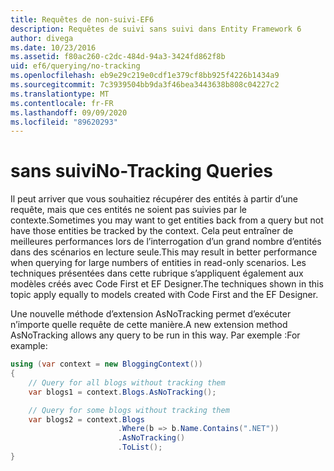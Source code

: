 ```yaml
---
title: Requêtes de non-suivi-EF6
description: Requêtes de suivi sans suivi dans Entity Framework 6
author: divega
ms.date: 10/23/2016
ms.assetid: f80ac260-c2dc-484d-94a3-3424fd862f8b
uid: ef6/querying/no-tracking
ms.openlocfilehash: eb9e29c219e0cdf1e379cf8bb925f4226b1434a9
ms.sourcegitcommit: 7c3939504bb9da3f46bea3443638b808c04227c2
ms.translationtype: MT
ms.contentlocale: fr-FR
ms.lasthandoff: 09/09/2020
ms.locfileid: "89620293"
---
```

# <a name="no-tracking-queries"></a><span data-ttu-id="a0433-103">sans suivi</span><span class="sxs-lookup"><span data-stu-id="a0433-103">No-Tracking Queries</span></span>
<span data-ttu-id="a0433-104">Il peut arriver que vous souhaitiez récupérer des entités à partir d’une requête, mais que ces entités ne soient pas suivies par le contexte.</span><span class="sxs-lookup"><span data-stu-id="a0433-104">Sometimes you may want to get entities back from a query but not have those entities be tracked by the context.</span></span> <span data-ttu-id="a0433-105">Cela peut entraîner de meilleures performances lors de l’interrogation d’un grand nombre d’entités dans des scénarios en lecture seule.</span><span class="sxs-lookup"><span data-stu-id="a0433-105">This may result in better performance when querying for large numbers of entities in read-only scenarios.</span></span> <span data-ttu-id="a0433-106">Les techniques présentées dans cette rubrique s’appliquent également aux modèles créés avec Code First et EF Designer.</span><span class="sxs-lookup"><span data-stu-id="a0433-106">The techniques shown in this topic apply equally to models created with Code First and the EF Designer.</span></span>  

<span data-ttu-id="a0433-107">Une nouvelle méthode d’extension AsNoTracking permet d’exécuter n’importe quelle requête de cette manière.</span><span class="sxs-lookup"><span data-stu-id="a0433-107">A new extension method AsNoTracking allows any query to be run in this way.</span></span> <span data-ttu-id="a0433-108">Par exemple :</span><span class="sxs-lookup"><span data-stu-id="a0433-108">For example:</span></span>  

``` csharp
using (var context = new BloggingContext())
{
    // Query for all blogs without tracking them
    var blogs1 = context.Blogs.AsNoTracking();

    // Query for some blogs without tracking them
    var blogs2 = context.Blogs
                        .Where(b => b.Name.Contains(".NET"))
                        .AsNoTracking()
                        .ToList();
}
```  
